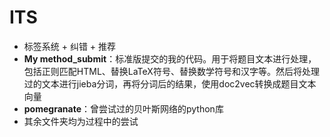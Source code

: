 # ITS

* 标签系统 + 纠错 + 推荐
* **My method_submit**：标准版提交的我的代码。用于将题目文本进行处理，包括正则匹配HTML、替换LaTeX符号、替换数学符号和汉字等。然后将处理过的文本进行jieba分词，再将分词后的结果，使用doc2vec转换成题目文本向量
* **pomegranate**：曾尝试过的贝叶斯网络的python库
* 其余文件夹均为过程中的尝试


